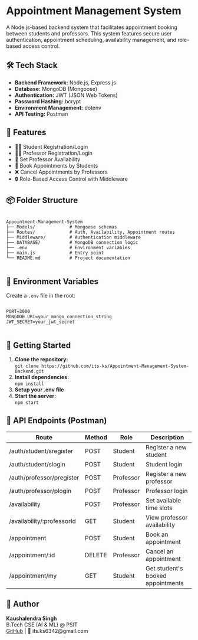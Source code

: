 <!DOCTYPE html>
<html lang="en">
<head>
  <meta charset="UTF-8">
  <title></title>
</head>
<body>

  <h1>Appointment Management System</h1>

  <p>A Node.js-based backend system that facilitates appointment booking between students and professors. This system features secure user authentication, appointment scheduling, availability management, and role-based access control.</p>

  <h2>🛠️ Tech Stack</h2>
  <ul>
    <li><strong>Backend Framework:</strong> Node.js, Express.js</li>
    <li><strong>Database:</strong> MongoDB (Mongoose)</li>
    <li><strong>Authentication:</strong> JWT (JSON Web Tokens)</li>
    <li><strong>Password Hashing:</strong> bcrypt</li>
    <li><strong>Environment Management:</strong> dotenv</li>
    <li><strong>API Testing:</strong> Postman</li>
  </ul>

  <h2>📂 Features</h2>
  <ul>
    <li>👨‍🎓 Student Registration/Login</li>
    <li>👨‍🏫 Professor Registration/Login</li>
    <li>📅 Set Professor Availability</li>
    <li>📌 Book Appointments by Students</li>
    <li>❌ Cancel Appointments by Professors</li>
    <li>🔒 Role-Based Access Control with Middleware</li>
  </ul>

  <h2>📦 Folder Structure</h2>
  <pre><code>
Appointment-Management-System
├── Models/             # Mongoose schemas
├── Routes/             # Auth, Availability, Appointment routes
├── Middleware/         # Authentication middleware
├── DATABASE/           # MongoDB connection logic
├── .env                # Environment variables
├── main.js             # Entry point
└── README.md           # Project documentation
  </code></pre>

  <h2>🔑 Environment Variables</h2>
  <p>Create a <code>.env</code> file in the root:</p>
  <pre><code>
PORT=3000
MONGODB_URI=your_mongo_connection_string
JWT_SECRET=your_jwt_secret
  </code></pre>

  <h2>🚀 Getting Started</h2>
  <ol>
    <li><strong>Clone the repository:</strong><br>
      <code>git clone https://github.com/its-ks/Appointment-Management-System-Backend.git</code>
    </li>
    <li><strong>Install dependencies:</strong><br>
      <code>npm install</code>
    </li>
    <li><strong>Setup your .env file</strong></li>
    <li><strong>Start the server:</strong><br>
      <code>npm start</code>
    </li>
  </ol>

  <h2>📮 API Endpoints (Postman)</h2>
  <table>
    <thead>
      <tr>
        <th>Route</th>
        <th>Method</th>
        <th>Role</th>
        <th>Description</th>
      </tr>
    </thead>
    <tbody>
      <tr><td>/auth/student/sregister</td><td>POST</td><td>Student</td><td>Register a new student</td></tr>
      <tr><td>/auth/student/slogin</td><td>POST</td><td>Student</td><td>Student login</td></tr>
      <tr><td>/auth/professor/pregister</td><td>POST</td><td>Professor</td><td>Register a new professor</td></tr>
      <tr><td>/auth/professor/plogin</td><td>POST</td><td>Professor</td><td>Professor login</td></tr>
      <tr><td>/availability</td><td>POST</td><td>Professor</td><td>Set available time slots</td></tr>
      <tr><td>/availability/:professorId</td><td>GET</td><td>Student</td><td>View professor availability</td></tr>
      <tr><td>/appointment</td><td>POST</td><td>Student</td><td>Book an appointment</td></tr>
      <tr><td>/appointment/:id</td><td>DELETE</td><td>Professor</td><td>Cancel an appointment</td></tr>
      <tr><td>/appointment/my</td><td>GET</td><td>Student</td><td>Get student's booked appointments</td></tr>
    </tbody>
  </table>

  <h2>👤 Author</h2>
  <p><strong>Kaushalendra Singh</strong><br>
    B.Tech CSE (AI & ML) @ PSIT<br>
    <a href="https://github.com/its-ks" target="_blank">GitHub</a> | 📧 its.ks6342@gmail.com
  </p>
</body>
</html>
